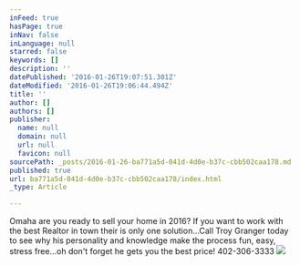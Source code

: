 ```yaml
---
inFeed: true
hasPage: true
inNav: false
inLanguage: null
starred: false
keywords: []
description: ''
datePublished: '2016-01-26T19:07:51.301Z'
dateModified: '2016-01-26T19:06:44.494Z'
title: ''
author: []
authors: []
publisher:
  name: null
  domain: null
  url: null
  favicon: null
sourcePath: _posts/2016-01-26-ba771a5d-041d-4d0e-b37c-cbb502caa178.md
published: true
url: ba771a5d-041d-4d0e-b37c-cbb502caa178/index.html
_type: Article

---
```

Omaha are you ready to sell your home in 2016? If you want to work with the best Realtor in town their is only one solution...Call Troy Granger today to see why his personality and knowledge make the process fun, easy, stress free...oh don't forget he gets you the best price! 402-306-3333
![](https://the-grid-user-content.s3-us-west-2.amazonaws.com/d808ce15-0ef6-4c2b-8b80-45e659110a18.jpg)